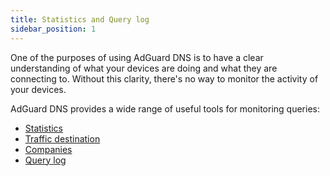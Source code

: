```yaml
---
title: Statistics and Query log
sidebar_position: 1
---
```


One of the purposes of using AdGuard DNS is to have a clear understanding of what your devices are doing and what they are connecting to. Without this clarity, there's no way to monitor the activity of your devices.

AdGuard DNS provides a wide range of useful tools for monitoring queries:

- [Statistics](/statistics.md)
- [Traffic destination](/traffic-destination.md)
- [Companies](/companies.md)
- [Query log](/query-log.md)
